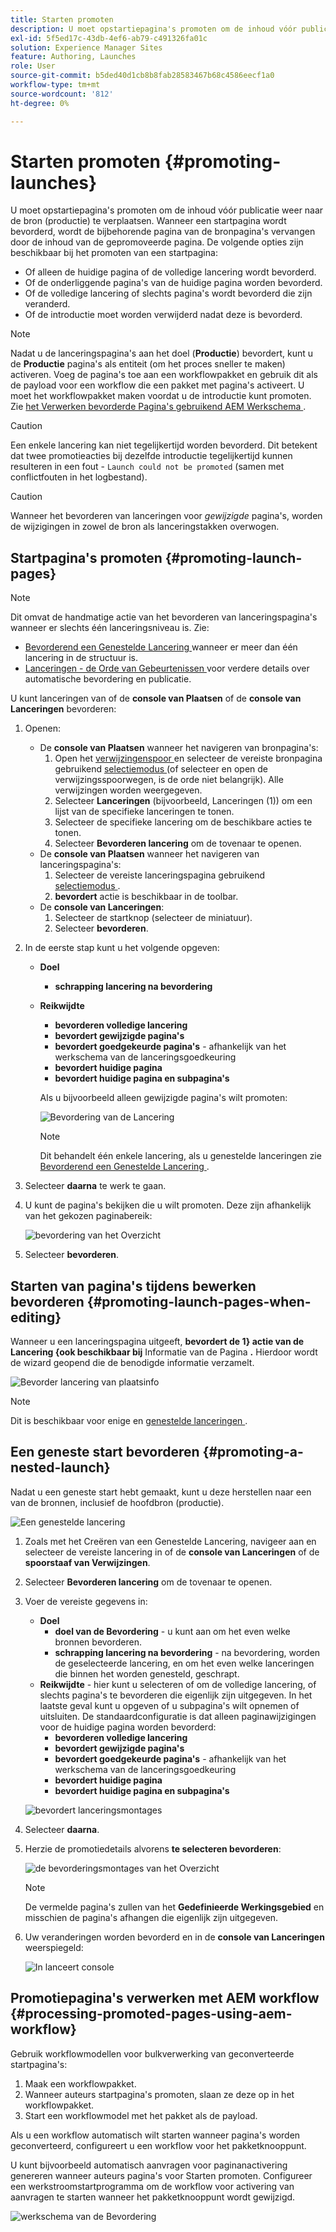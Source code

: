 ```yaml
---
title: Starten promoten
description: U moet opstartiepagina's promoten om de inhoud vóór publicatie weer naar de bron (productie) te verplaatsen.
exl-id: 5f5ed17c-43db-4ef6-ab79-c491326fa01c
solution: Experience Manager Sites
feature: Authoring, Launches
role: User
source-git-commit: b5ded40d1cb8b8fab28583467b68c4586eecf1a0
workflow-type: tm+mt
source-wordcount: '812'
ht-degree: 0%

---
```


# Starten promoten {#promoting-launches}

U moet opstartiepagina&#39;s promoten om de inhoud vóór publicatie weer naar de bron (productie) te verplaatsen. Wanneer een startpagina wordt bevorderd, wordt de bijbehorende pagina van de bronpagina&#39;s vervangen door de inhoud van de gepromoveerde pagina. De volgende opties zijn beschikbaar bij het promoten van een startpagina:

* Of alleen de huidige pagina of de volledige lancering wordt bevorderd.
* Of de onderliggende pagina&#39;s van de huidige pagina worden bevorderd.
* Of de volledige lancering of slechts pagina&#39;s wordt bevorderd die zijn veranderd.
* Of de introductie moet worden verwijderd nadat deze is bevorderd.

>[!NOTE]
>
>Nadat u de lanceringspagina&#39;s aan het doel (**Productie**) bevordert, kunt u de **Productie** pagina&#39;s als entiteit (om het proces sneller te maken) activeren. Voeg de pagina&#39;s toe aan een workflowpakket en gebruik dit als de payload voor een workflow die een pakket met pagina&#39;s activeert. U moet het workflowpakket maken voordat u de introductie kunt promoten. Zie [ het Verwerken bevorderde Pagina&#39;s gebruikend AEM Werkschema ](#processing-promoted-pages-using-aem-workflow).

>[!CAUTION]
>
>Een enkele lancering kan niet tegelijkertijd worden bevorderd. Dit betekent dat twee promotieacties bij dezelfde introductie tegelijkertijd kunnen resulteren in een fout - `Launch could not be promoted` (samen met conflictfouten in het logbestand).

>[!CAUTION]
>
>Wanneer het bevorderen van lanceringen voor *gewijzigde* pagina&#39;s, worden de wijzigingen in zowel de bron als lanceringstakken overwogen.

## Startpagina&#39;s promoten {#promoting-launch-pages}

>[!NOTE]
>
>Dit omvat de handmatige actie van het bevorderen van lanceringspagina&#39;s wanneer er slechts één lanceringsniveau is. Zie:
>
>* [ Bevorderend een Genestelde Lancering ](#promoting-a-nested-launch) wanneer er meer dan één lancering in de structuur is.
>* [ Lanceringen - de Orde van Gebeurtenissen ](/help/sites-cloud/authoring/launches/overview.md#launches-the-order-of-events) voor verdere details over automatische bevordering en publicatie.
>

U kunt lanceringen van of de **console van Plaatsen** of de **console van Lanceringen** bevorderen:

1. Openen:
   * De **console van Plaatsen** wanneer het navigeren van bronpagina&#39;s:
      1. Open het [ verwijzingenspoor ](/help/sites-cloud/authoring/sites-console/console-side-panel.md#references) en selecteer de vereiste bronpagina gebruikend [ selectiemodus ](/help/sites-cloud/authoring/basic-handling.md) (of selecteer en open de verwijzingsspoorwegen, is de orde niet belangrijk). Alle verwijzingen worden weergegeven.
      1. Selecteer **Lanceringen** (bijvoorbeeld, Lanceringen (1)) om een lijst van de specifieke lanceringen te tonen.
      1. Selecteer de specifieke lancering om de beschikbare acties te tonen.
      1. Selecteer **Bevorderen lancering** om de tovenaar te openen.
   * De **console van Plaatsen** wanneer het navigeren van lanceringspagina&#39;s:
      1. Selecteer de vereiste lanceringspagina gebruikend [ selectiemodus ](/help/sites-cloud/authoring/basic-handling.md).
      1. **bevordert** actie is beschikbaar in de toolbar.
   * De **console van Lanceringen**:
      1. Selecteer de startknop (selecteer de miniatuur).
      1. Selecteer **bevorderen**.
1. In de eerste stap kunt u het volgende opgeven:
   * **Doel**
      * **schrapping lancering na bevordering**
   * **Reikwijdte**
      * **bevorderen volledige lancering**
      * **bevordert gewijzigde pagina&#39;s**
      * **bevordert goedgekeurde pagina&#39;s** - afhankelijk van het werkschema van de lanceringsgoedkeuring
      * **bevordert huidige pagina**
      * **bevordert huidige pagina en subpagina&#39;s**

     Als u bijvoorbeeld alleen gewijzigde pagina&#39;s wilt promoten:

     ![ Bevordering van de Lancering ](/help/sites-cloud/authoring/assets/launches-promote.png)

     >[!NOTE]
     >
     >Dit behandelt één enkele lancering, als u genestelde lanceringen zie [ Bevorderend een Genestelde Lancering ](#promoting-a-nested-launch).

1. Selecteer **daarna** te werk te gaan.

1. U kunt de pagina&#39;s bekijken die u wilt promoten. Deze zijn afhankelijk van het gekozen paginabereik:

   ![ bevordering van het Overzicht ](/help/sites-cloud/authoring/assets/launches-promote-review.png)

1. Selecteer **bevorderen**.

## Starten van pagina&#39;s tijdens bewerken bevorderen {#promoting-launch-pages-when-editing}

Wanneer u een lanceringspagina uitgeeft, **bevordert de 1&rbrace; actie van de Lancering &lbrace;ook beschikbaar bij** Informatie van de Pagina **.** Hierdoor wordt de wizard geopend die de benodigde informatie verzamelt.

![ Bevorder lancering van plaatsinfo ](/help/sites-cloud/authoring/assets/launches-promote-page-info.png)

>[!NOTE]
>
>Dit is beschikbaar voor enige en [ genestelde lanceringen ](#promoting-a-nested-launch).

## Een geneste start bevorderen {#promoting-a-nested-launch}

Nadat u een geneste start hebt gemaakt, kunt u deze herstellen naar een van de bronnen, inclusief de hoofdbron (productie).

![ Een genestelde lancering ](/help/sites-cloud/authoring/assets/launches-promoting-nested.png)

1. Zoals met het Creëren van een Genestelde Lancering, navigeer aan en selecteer de vereiste lancering in of de **console van Lanceringen** of de **spoorstaaf van Verwijzingen**.
1. Selecteer **Bevorderen lancering** om de tovenaar te openen.
1. Voer de vereiste gegevens in:
   * **Doel**
      * **doel van de Bevordering** - u kunt aan om het even welke bronnen bevorderen.
      * **schrapping lancering na bevordering** - na bevordering, worden de geselecteerde lancering, en om het even welke lanceringen die binnen het worden genesteld, geschrapt.
   * **Reikwijdte** - hier kunt u selecteren of om de volledige lancering, of slechts pagina&#39;s te bevorderen die eigenlijk zijn uitgegeven. In het laatste geval kunt u opgeven of u subpagina&#39;s wilt opnemen of uitsluiten. De standaardconfiguratie is dat alleen paginawijzigingen voor de huidige pagina worden bevorderd:
      * **bevorderen volledige lancering**
      * **bevordert gewijzigde pagina&#39;s**
      * **bevordert goedgekeurde pagina&#39;s** - afhankelijk van het werkschema van de lanceringsgoedkeuring
      * **bevordert huidige pagina**
      * **bevordert huidige pagina en subpagina&#39;s**

   ![ bevordert lanceringsmontages ](/help/sites-cloud/authoring/assets/launches-promote-settings.png)

1. Selecteer **daarna**.
1. Herzie de promotiedetails alvorens **te selecteren bevorderen**:

   ![ de bevorderingsmontages van het Overzicht ](/help/sites-cloud/authoring/assets/launches-promote-review-2.png)

   >[!NOTE]
   >
   >De vermelde pagina&#39;s zullen van het **Gedefinieerde Werkingsgebied** en misschien de pagina&#39;s afhangen die eigenlijk zijn uitgegeven.

1. Uw veranderingen worden bevorderd en in de **console van Lanceringen** weerspiegeld:

   ![ In lanceert console ](/help/sites-cloud/authoring/assets/launches-console.png)

## Promotiepagina&#39;s verwerken met AEM workflow {#processing-promoted-pages-using-aem-workflow}

Gebruik workflowmodellen voor bulkverwerking van geconverteerde startpagina&#39;s:

1. Maak een workflowpakket.
1. Wanneer auteurs startpagina&#39;s promoten, slaan ze deze op in het workflowpakket.
1. Start een workflowmodel met het pakket als de payload.

Als u een workflow automatisch wilt starten wanneer pagina&#39;s worden geconverteerd, configureert u een workflow voor het pakketknooppunt. <!--To start a workflow automatically when pages are promoted, [configure a workflow launcher](/help/sites-administering/workflows-starting.md#workflows-launchers) for the package node.-->

U kunt bijvoorbeeld automatisch aanvragen voor paginanactivering genereren wanneer auteurs pagina&#39;s voor Starten promoten. Configureer een werkstroomstartprogramma om de workflow voor activering van aanvragen te starten wanneer het pakketknooppunt wordt gewijzigd.

![ werkschema van de Bevordering ](/help/sites-cloud/authoring/assets/launches-create-workflow.png)
